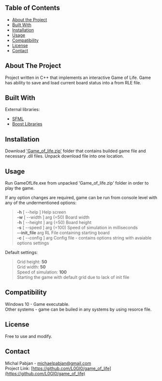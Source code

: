 ## Table of Contents

* [About the Project](#about-the-project)
* [Built With](#built-with)
* [Installation](#installation)
* [Usage](#usage)
* [Compatibility](#Compatibility)
* [License](#license)
* [Contact](#contact)


## About The Project
Project written in C++ that implements an interactive Game of Life. Game has ability to save and load current board status into a from RLE file.

## Built With
External libraries:
* [SFML](https://www.sfml-dev.org/)
* [Boost Libraries](https://www.boost.org/)


## Installation
Download ['Game_of_life.zip'](https://github.com/L0GI0/game_of_life/blob/master/Game_of_life.zip) folder that contains builded game file and necessary .dll files.
Unpack download file into one location.

## Usage
Run GameOfLife.exe from unpacked 'Game_of_life.zip' folder in order to play the game.<br />

If any option changes are required, game can be run from console level with any of the undermentioned options:<br />
  ><b>-h</b> [ --help ]             Help screen<br />
  ><b>-w</b> [ --width ] arg (=50)  Board width<br />
  ><b>-h</b> [ --height ] arg (=50) Board height<br />
  ><b>-s</b> [ --speed ] arg (=100) Speed of simulation in milliseconds<br />
  ><b>--init_file</b> arg           RL File containing starting board<br />
  ><b>-c</b> [ --config ] arg       Config file - contains options string with avaiable options settings

Default settings:<br />
  >Grid height: <b>50</b><br />
  >Grid width: <b>50</b><br />
  >Speed of simulation: <b>100</b><br />
  >Starting the game with default grid due to lack of init file


## Compatibility
Windows 10 - Game executable.<br />
Other systems - game can be builed in any systems by using resorce file. 

## License
Free to use and modify.

## Contact
Michal Pabjan - michaelpabjan@gmail.com<br />
Project Link: [https://github.com/L0GI0/game_of_life](https://github.com/L0GI0/game_of_life)



